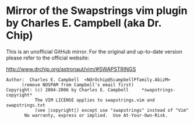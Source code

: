 # Mirror of the Swapstrings vim plugin by Charles E. Campbell (aka Dr. Chip)

This is an unofficial GitHub mirror. For the original and up-to-date version
please refer to the official website:

http://www.drchip.org/astronaut/vim/#SWAPSTRINGS
```
Author:  Charles E. Campbell  <NdrOchip@ScampbellPfamily.AbizM>
	  (remove NOSPAM from Campbell's email first)
Copyright: (c) 2004-2006 by Charles E. Campbell		*swapstrings-copyright*
           The VIM LICENSE applies to swapstrings.vim and swapstrings.txt
           (see |copyright|) except use "swapstrings" instead of "Vim"
	   No warranty, express or implied.  Use At-Your-Own-Risk.
```
